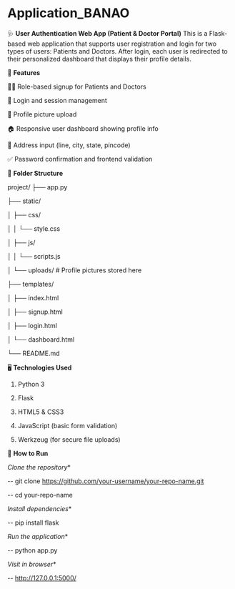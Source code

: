 # Application_BANAO

🩺 **User Authentication Web App (Patient & Doctor Portal)**
This is a Flask-based web application that supports user registration and login for two types of users: Patients and Doctors. After login, each user is redirected to their personalized dashboard that displays their profile details.

🔧 **Features**

🧑‍⚕️ Role-based signup for Patients and Doctors

🔐 Login and session management

📸 Profile picture upload

🏠 Responsive user dashboard showing profile info

📍 Address input (line, city, state, pincode)

✅ Password confirmation and frontend validation


📁 **Folder Structure**

project/
├── app.py

├── static/

│   ├── css/

│   │   └── style.css

│   ├── js/

│   │   └── scripts.js

│   └── uploads/             # Profile pictures stored here

├── templates/

│   ├── index.html

│   ├── signup.html

│   ├── login.html

│   └── dashboard.html

└── README.md

🖥️ **Technologies Used**

1. Python 3

2. Flask

3. HTML5 & CSS3

4. JavaScript (basic form validation)

5. Werkzeug (for secure file uploads)

🚀 **How to Run**

*Clone the repository**

-- git clone https://github.com/your-username/your-repo-name.git

-- cd your-repo-name

*Install dependencies**

-- pip install flask


*Run the application**

-- python app.py

*Visit in browser**

-- http://127.0.0.1:5000/
